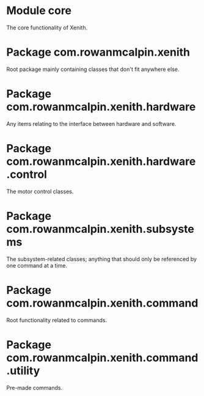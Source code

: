 # Module core

The core functionality of Xenith.

# Package com.rowanmcalpin.xenith

Root package mainly containing classes that don't fit anywhere else.

# Package com.rowanmcalpin.xenith.hardware

Any items relating to the interface between hardware and software.

# Package com.rowanmcalpin.xenith.hardware.control

The motor control classes.

# Package com.rowanmcalpin.xenith.subsystems

The subsystem-related classes; anything that should only be referenced by one command at a time.

# Package com.rowanmcalpin.xenith.command

Root functionality related to commands.

# Package com.rowanmcalpin.xenith.command.utility

Pre-made commands.